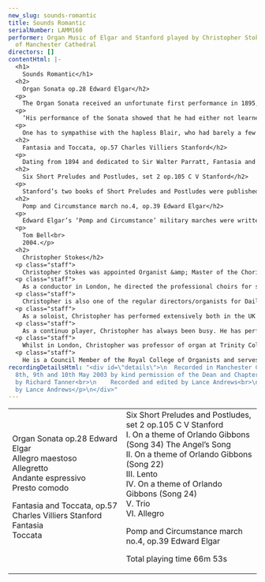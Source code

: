 ```yaml
---
new_slug: sounds-romantic
title: Sounds Romantic
serialNumber: LAMM160
performer: Organ Music of Elgar and Stanford played by Christopher Stokes on the organ
  of Manchester Cathedral
directors: []
contentHtml: |-
  <h1>
    Sounds Romantic</h1>
  <h2>
    Organ Sonata op.28 Edward Elgar</h2>
  <p>
    The Organ Sonata received an unfortunate first performance in 1895, at the hands of Hugh Blair. In writing about the work, Keith John quotes an account by the Headmistress of a school at which Elgar taught:</p>
  <p>
    ‘His performance of the Sonata showed that he had either not learned it or else had celebrated the event unwisely, for he made a terrible mess of poor Elgar’s work. I was present at this débacle and commiserated with the Genius. But with a splendid flash of loyalty he refused to blame the murderer who, he said, had not had time thoroughly to study the victim.’</p>
  <p>
    One has to sympathise with the hapless Blair, who had barely a few days to conquer Elgar’s demanding score! Subsequent performances, both from organists and in its orchestrated form, have confirmed Elgar’s Sonata to be one of the greatest works of its kind. From a bold opening movement, through a lighter Intermezzo and deeply felt Adagio the listener is treated to a range of colours and emotions from organ and organist. A sonata-form final movement closes the work in imposing fashion. Throughout one can see why, half a century after its composition, Gordon Jacob was inspired to orchestrate Elgar’s most substantial contribution to the organ repertoire.</p>
  <h2>
    Fantasia and Toccata, op.57 Charles Villiers Stanford</h2>
  <p>
    Dating from 1894 and dedicated to Sir Walter Parratt, Fantasia and Toccata is one of a handful of very fine larger-scale organ pieces by Stanford. The Fantasia juxtaposes rhapsodic and arresting writing with gentler moments, which ultimately win the struggle as the piece dies away. The relaxed conclusion of the Fantasia is quickly forgotten, however, as the Toccata begins with a pedal solo which announces the beginning of an inexorable build up, through much free contrapuntal writing, to a Maestoso conclusion.</p>
  <h2>
    Six Short Preludes and Postludes, set 2 op.105 C V Stanford</h2>
  <p>
    Stanford’s two books of Short Preludes and Postludes were published in 1907 and 1908. The first two pieces in the second set use themes by Orlando Gibbons as thematic material, the flowing andante tranquillo feel of the first contrasting with the loud, homophonic allegro of the second. The third is a gentle lento whilst the forth and fifth perhaps reveal Stanford’s interest in Bach. The former is a setting of another Gibbons’ melody that puts the theme in the pedals beneath duo writing for the manuals. The latter is a strict trio. The sixth piece, the popular Postlude in d minor is more extended than the other pieces and provides a fitting close to the set.</p>
  <h2>
    Pomp and Circumstance march no.4, op.39 Edward Elgar</h2>
  <p>
    Edward Elgar’s ‘Pomp and Circumstance’ military marches were written over a number of years. The first, containing the evergreen ‘Land of Hope and Glory’ theme (whose added words, incidentally, Elgar attempted to alter upon the outbreak of war in 1914) was published in 1901. The next two, and the fifth, are less popular, whilst the forth is undoubtedly the best known besides the first one. It was premiered by Henry Wood at the Queen’s Hall in 1907, and is presented here in a highly effective (and rather fun, it must be said!) organ transcription.</p>
  <p>
    Tom Bell<br>
    2004.</p>
  <h2>
    Christopher Stokes</h2>
  <p class="staff">
    Christopher Stokes was appointed Organist &amp; Master of the Choristers of Manchester Cathedral in 1996, having previously been appointed Organist of the Cathedral in 1992. Prior to that he worked in London, having held posts in two of London’s leading churches: as Organist &amp; Master of Music at St. Martin-in-the-Fields in Trafalgar Square and Director of Music at St. Margaret’s, Westminster Abbey.</p>
  <p class="staff">
    As a conductor in London, he directed the professional choirs for services at St. Martin's and St. Margaret’s at which royalty and ‘famous names’ from politics and the stage were often present. He also founded The Baroque Soloists of St Martin-in-the-Fields, (a group of leading baroque players and singers London). In Manchester he directs the Cathedral Choir, which, in addition to the essential Opus Dei, sings for regular television and radio broadcasts and has recorded a number of CDs. He also conducts the Cathedral Cantata Choir, which performs with the Manchester Camerata, and the Northern Chamber Orchestra.</p>
  <p class="staff">
    Christopher is also one of the regular directors/organists for Daily Service on BBC Radio 4. He directed the music for the 2001 live transmission of the Ascension Day service on Radio 4, conducting the Academy of St. Martin in the Fields and the Daily Service Singers. He again directed the service in 2002 with His Majesties Sagbutts and Cornetts.</p>
  <p class="staff">
    As a soloist, Christopher has performed extensively both in the UK and abroad. In 1997 he was the first to record on the Marcussen organ in Manchester’s new Bridgewater Hall with the BBC Philharmonic Orchestra. In February 1999 he played Elgar’s Organ Sonata in G there as part of the ‘Concert Plus’ series for the BBC. Since then, he has given two further recitals in the Hall. He has appeared as concerto soloist with numerous orchestras including the Manchester Camerata, the Northern Chamber Orchestra and the Orchestra of the Golden Age.</p>
  <p class="staff">
    As a continuo player, Christopher has always been busy. He has performed, toured, broadcast and recorded CDs with most of Britain's leading orchestras including the Hanover Band; the London Mozart Players; the London Symphony Orchestra; the London Bach Orchestra; the BBC Philharmonic Orchestra; the Hallé Orchestra and the Northern Chamber Orchestra. He has also performed and recorded with the Salzburg Bach-Chor and the MDR Radio Choir. He has a great many television and radio broadcasts to his credit.</p>
  <p class="staff">
    Whilst in London, Christopher was professor of organ at Trinity College of Music from 1976-1992, where he also studied from 1972-1976. He was invited to become Head of Organ Studies at Chetham’s School of Music in 1994.</p>
  <p class="staff">
    He is a Council Member of the Royal College of Organists and serves on its Education &amp; Events Group. He was also the Artistic Director of the Royal College of Organists’ Performer of the Year 2000 competition.</p>
recordingDetailsHtml: "<div id=\"details\">\n  Recorded in Manchester Cathedral on
  8th, 9th and 10th May 2003 by kind permission of the Dean and Chapter.\n  <p>\t\tProduced
  by Richard Tanner<br>\n    Recorded and edited by Lance Andrews<br>\n    Photograph
  by Lance Andrews</p>\n</div>"
---
```


<table class="tracktable">
  <tbody>
    <tr>
      <td class="column1">
        Organ Sonata op.28 <span class="composer">Edward Elgar</span><br>
        Allegro maestoso<br>
        Allegretto<br>
        Andante espressivo<br>
        Presto comodo
        <p>
          Fantasia and Toccata, op.57 <span class="composer">Charles Villiers Stanford</span><br>
          Fantasia<br>
          Toccata</p>
      </td>
      <td class="column2">
        Six Short Preludes and Postludes, set 2 op.105 <span class="composer">C V Stanford</span><br>
        I. On a theme of Orlando Gibbons (Song 34) The Angel’s Song<br>
        II. On a theme of Orlando Gibbons (Song 22)<br>
        III. Lento<br>
        IV. On a theme of Orlando Gibbons (Song 24)<br>
        V. Trio<br>
        VI. Allegro
        <p>
          Pomp and Circumstance march no.4, op.39 <span class="composer">Edward Elgar</span></p>
        <p>					<span id="playingtime">Total playing time 66m 53s</span></p>
      </td>
    </tr>
  </tbody>
</table>
